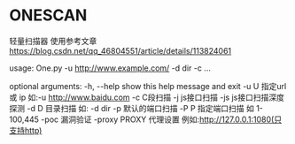 # ONESCAN
轻量扫描器
使用参考文章
https://blog.csdn.net/qq_46804551/article/details/113824061


usage: One.py -u http://www.example.com/ -d dir -c ...

optional arguments:
  -h, --help    show this help message and exit
  -u U          指定url 或 ip 如:-u http://www.baidu.com
  -c            C段扫描
  -j            js接口扫描
  -js           js接口扫描深度探测
  -d D          目录扫描 如: -d dir
  -p            默认的端口扫描
  -P P          指定端口扫描 如 1-100,445
  -poc          漏洞验证
  -proxy PROXY  代理设置 例如:http://127.0.0.1:1080(只支持http)
